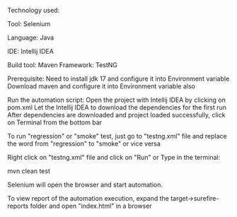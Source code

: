 Technology used:

Tool: Selenium

Language: Java

IDE: Intellij IDEA

Build tool: Maven
Framework: TestNG

Prerequisite:
Need to install jdk 17 and configure it into Environment variable
Download maven and configure it into Environment variable also

Run the automation script:
Open the project with Intellij IDEA by clicking on pom.xml
Let the Intellij IDEA to download the dependencies for the first run
After dependencies are downloaded and project loaded successfully, click on Terminal from the bottom bar

To run "regression" or "smoke" test, just go to "testng.xml" file and replace the word from "regression" to "smoke" or vice versa
<groups>
  <run>
     <include name = "regression"></include>
  </run>
</groups>

Right click on "testng.xml" file and click on "Run" or Type in the terminal:

mvn clean test

Selenium will open the browser and start automation.

To view report of the automation execution, expand the target->surefire-reports folder and open "index.html" in a browser
